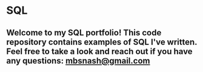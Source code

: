 # SQL

## Welcome to my SQL portfolio! This code repository contains examples of SQL I've written. Feel free to take a look and reach out if you have any questions: mbsnash@gmail.com
